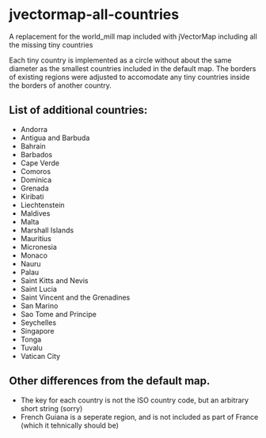 # jvectormap-all-countries
A replacement for the world_mill map included with jVectorMap including all the missing tiny countries

Each tiny country is implemented as a circle without about the same diameter as the smallest countries included in the default map. The borders of existing regions were adjusted to accomodate any tiny countries inside the borders of another country.

## List of additional countries:

* Andorra
* Antigua and Barbuda
* Bahrain
* Barbados
* Cape Verde
* Comoros
* Dominica
* Grenada
* Kiribati
* Liechtenstein
* Maldives
* Malta
* Marshall Islands
* Mauritius
* Micronesia
* Monaco
* Nauru
* Palau
* Saint Kitts and Nevis
* Saint Lucia
* Saint Vincent and the Grenadines
* San Marino
* Sao Tome and Principe
* Seychelles
* Singapore
* Tonga
* Tuvalu
* Vatican City

## Other differences from the default map.
* The key for each country is not the ISO country code, but an arbitrary short string (sorry)
* French Guiana is a seperate region, and is not included as part of France (which it tehnically should be)
